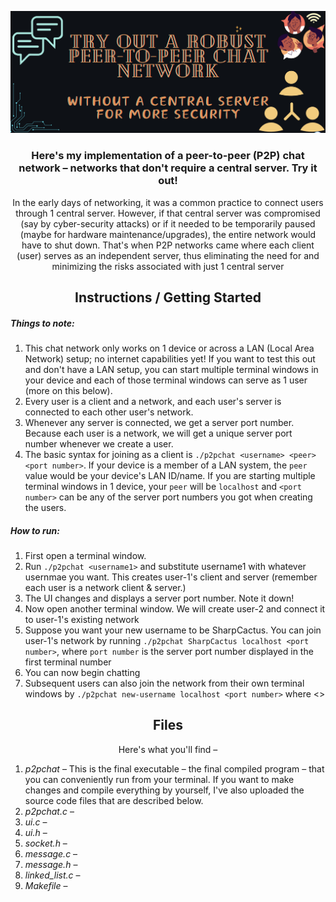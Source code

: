 <p  align="center">
<img  src="https://github.com/Evaan2001/Images_For_ReadMe/blob/main/P2PChat.png"
width = "900"/>

</p>
<h3 align="center">
Here's my implementation of a peer-to-peer (P2P) chat network – networks that don't require a central server. Try it out!
</h3>

<div align="center">

In the early days of networking, it was a common practice to connect users through 1 central server. However, if that central server was compromised (say by cyber-security attacks) or if it needed to be temporarily paused (maybe for hardware maintenance/upgrades), the entire network would have to shut down. That's when P2P networks came where each client (user) serves as an independent server, thus eliminating the need for and minimizing the risks associated with just 1 central server
</div>

<h2 align="center"> 
Instructions / Getting Started
</h2>


##### Things to note:

1. This chat network only works on 1 device or across a LAN (Local Area Network) setup; no internet capabilities yet! If you want to test this out and don't have a LAN setup, you can start multiple terminal windows in your device and each of those terminal windows can serve as 1 user (more on this below).
2. Every user is a client and a network, and each user's server is connected to each other user's network.
3. Whenever any server is connected, we get a server port number. Because each user is a network, we will get a unique server port number whenever we create a user.
4. The basic syntax for joining as a client is `./p2pchat <username> <peer> <port number>`. If your device is a member of a LAN system, the `peer` value would be your device's LAN ID/name. If you are starting multiple terminal windows in 1 device, your `peer` will be `localhost` and `<port number>` can be any of the server port numbers you got when creating the users.

##### How to run:

1. First open a terminal window.
2. Run `./p2pchat <username1>` and substitute username1 with whatever usernmae you want. This creates user-1's client and server (remember each user is a network client & server.)
3. The UI changes and displays a server port number. Note it down!
4. Now open another terminal window. We will create user-2 and connect it to user-1's existing network
5. Suppose you want your new username to be SharpCactus. You can join user-1's network by running `./p2pchat SharpCactus localhost <port number>`, where `port number` is the server port number displayed in the first terminal number
6. You can now begin chatting
7. Subsequent users can also join the network from their own terminal windows by `./p2pchat new-username localhost <port number>` where <>


<h2 align="center"> 
Files
</h2>

<p  align="center">
Here's what you'll find –
</p>

1. *p2pchat* – This is the final executable – the final compiled program – that you can conveniently run from your terminal. If you want to make changes and compile everything by yourself, I've also uploaded the source code files that are described below.
2. *p2pchat.c* – 
3. *ui.c* – 
4. *ui.h* –
5. *socket.h* – 
6. *message.c* – 
7. *message.h* – 
8. *linked_list.c* –
9. *Makefile* – 
